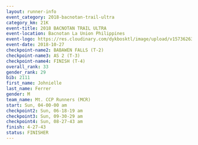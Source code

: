 ```yaml
---
layout: runner-info 
event_category: 2018-bacnotan-trail-ultra 
category_km: 21K 
event-title: 2018 BACNOTAN TRAIL ULTRA 
event-location: Bacnotan La Union Philippines 
event-logo: https://res.cloudinary.com/dykbosktl/image/upload/v1573626331/Logo/lOGO_sclsdl.png 
event-date: 2018-10-27 
checkpoint-name2: BABAWEN FALLS (T-2) 
checkpoint-name3: AS 2 (T-3) 
checkpoint-name4: FINISH (T-4) 
overall_rank: 33
gender_rank: 29
bib: 2111
first_name: Johnielle
last_name: Ferrer
gender: M
team_name: Mt. CCP Runners (MCR)
start: Sun, 04-00-00 am
checkpoint2: Sun, 06-18-19 am
checkpoint3: Sun, 09-30-29 am
checkpoint4: Sun, 08-27-43 am
finish: 4-27-43
status: FINISHER
---
```

